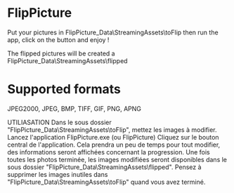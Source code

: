 # FlipPicture
Put your pictures in FlipPicture_Data\StreamingAssets\toFlip then run the app, click on the button and enjoy !

The flipped pictures will be created a FlipPicture_Data\StreamingAssets\flipped

# Supported formats
JPEG2000, JPEG, BMP, TIFF, GIF, PNG, APNG

UTILIASATION
Dans le sous dossier "FlipPicture_Data\StreamingAssets\toFlip", mettez les images à modifier.
Lancez l'application FlipPicture.exe (ou FlipPicture)
Cliquez sur le bouton central de l'application.
Cela prendra un peu de temps pour tout modifier, des informations seront affichées concernant la progression.
Une fois toutes les photos terminée, les images modifiées seront disponibles dans le sous dossier "FlipPicture_Data\StreamingAssets\flipped".
Pensez à supprimer les images inutiles dans "FlipPicture_Data\StreamingAssets\toFlip" quand vous avez terminé.
